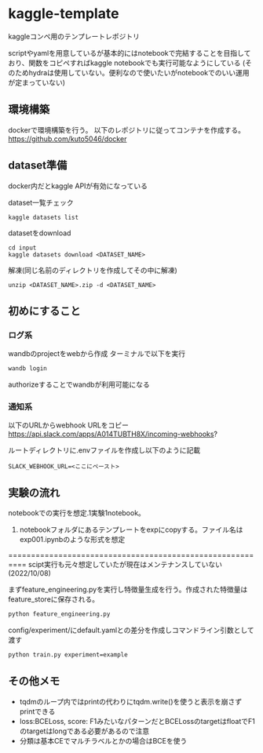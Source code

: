 # kaggle-template
kaggleコンペ用のテンプレートレポジトリ

scriptやyamlを用意しているが基本的にはnotebookで完結することを目指しており、関数をコピペすればkaggle notebookでも実行可能なようにしている
(そのためhydraは使用していない。便利なので使いたいがnotebookでのいい運用が定まっていない)

## 環境構築
dockerで環境構築を行う。
以下のレポジトリに従ってコンテナを作成する。
https://github.com/kuto5046/docker


## dataset準備
docker内だとkaggle APIが有効になっている

dataset一覧チェック
```
kaggle datasets list
```

datasetをdownload
```
cd input
kaggle datasets download <DATASET_NAME>
```
解凍(同じ名前のディレクトリを作成してその中に解凍)
```
unzip <DATASET_NAME>.zip -d <DATASET_NAME>
```

## 初めにすること

### ログ系
wandbのprojectをwebから作成
ターミナルで以下を実行
```sh
wandb login
```
authorizeすることでwandbが利用可能になる

### 通知系
以下のURLからwebhook URLをコピー
https://api.slack.com/apps/A014TUBTH8X/incoming-webhooks?

ルートディレクトリに.envファイルを作成し以下のように記載
```
SLACK_WEBHOOK_URL=<ここにペースト>
```

## 実験の流れ
notebookでの実行を想定.1実験1notebook。

1. notebookフォルダにあるテンプレートをexpにcopyする。ファイル名はexp001.ipynbのような形式を想定


==========================================================
scipt実行も元々想定していたが現在はメンテナンスしていない(2022/10/08)

まずfeature_engineering.pyを実行し特徴量生成を行う。作成された特徴量はfeature_storeに保存される。
```sh
python feature_engineering.py
```

config/experiment/にdefault.yamlとの差分を作成しコマンドライン引数として渡す
```sh
python train.py experiment=example
```

## その他メモ
- tqdmのループ内ではprintの代わりにtqdm.write()を使うと表示を崩さずprintできる
- loss:BCELoss, score: F1みたいなパターンだとBCELossのtargetはfloatでF1のtargetはlongである必要があるので注意 
- 分類は基本CEでマルチラベルとかの場合はBCEを使う